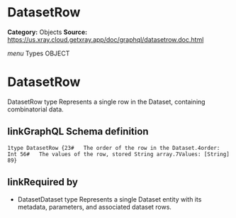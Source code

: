 # DatasetRow

**Category:** Objects
**Source:** https://us.xray.cloud.getxray.app/doc/graphql/datasetrow.doc.html

*menu* Types OBJECT
 # DatasetRow
 DatasetRow type
Represents a single row in the Dataset, containing combinatorial data.

## linkGraphQL Schema definition
 `1type DatasetRow {23#   The order of the row in the Dataset.4order: Int 56#   The values of the row, stored String array.7Values: [String] 89}`
## linkRequired by
 - DatasetDataset type
Represents a single Dataset entity with its metadata, parameters, and associated dataset rows.